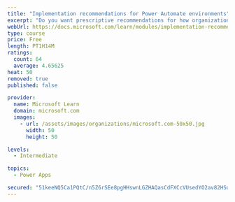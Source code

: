 ```yaml
---
title: "Implementation recommendations for Power Automate environments"
excerpt: "Do you want prescriptive recommendations for how organizations should choose to implement security and governance? This module will provide recommendations based on popular use cases, including Office 365 and Dynamics 365 configurations. In addition, edge cases such as custom and HTTP connectors are discussed. Tooling will also be discussed, including the DLP Editor Tool, from the Center of Excellence (COE) toolkit, which allows administrators to understand the impact of the DLP change that they are about to make."
webUrl: https://docs.microsoft.com/learn/modules/implementation-recommendations/
type: course
price: Free
length: PT1H14M
ratings:
  count: 64
  average: 4.65625
heat: 50
removed: true
published: false

provider:
  name: Microsoft Learn
  domain: microsoft.com
  images:
    - url: /assets/images/organizations/microsoft.com-50x50.jpg
      width: 50
      height: 50

levels:
  - Intermediate

topics:
  - Power Apps

secured: "51keeNQ5Ca1PQtC/n5Z6rSEe8pgHHswnLGZHAQasCdFXCcVUsedYO2av82HSovTOCkmKjXW394vwjxrga2AGb9Fj0JqJz1t9h8JPdPdZ28vZdq3t+PnzzC/xUK3ayrB/gh6nVykrcxWlA5uP8hibiN2oqSZ/rHhG8RP9h+CXB3v8gS61GypYEJ2GqRBevtDu8qq9AGhucsnDHXpfrjBLtZqW8PM5gNh5cHhAfUOUL4RdKEohXnnOlkfXboDIohq7XGhRa8jMRF0AygpkKuMffRRvv+iwNyP8O2hQ0y2Jid5OwsMXWkvf8bd6shZhYmy02olfMzXJGfcYk6cjbunEl5fdzTlI29t6DIZaoQEoLe9CUHX01yhKYbkD3/Gi4CvbiJoykLbmuVGM/AtAjBbcdLXwGu3VNAKEPkR30eSJPyQ=;wN1Ejus3gHWHTARuB2DDXw=="
---
```


